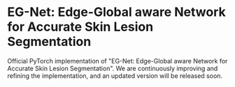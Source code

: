 # EG-Net: Edge-Global aware Network for Accurate Skin Lesion Segmentation
Official PyTorch implementation of "EG-Net: Edge-Global aware Network for Accurate Skin Lesion Segmentation". 
We are continuously improving and refining the implementation, and an updated version will be released soon.
